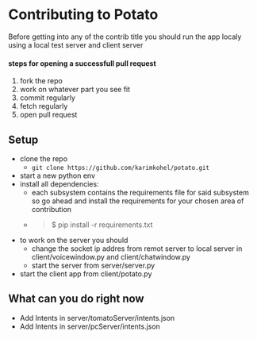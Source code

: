 # Contributing to Potato
Before getting into any of the contrib title you should run the app localy using a local test server and client server

#### steps for opening a successfull pull request
1. fork the repo
2. work on whatever part you see fit
3. commit regularly
4. fetch regularly
5. open pull request

## Setup

- clone the repo 
	- `git clone https://github.com/karimkohel/potato.git`
- start a new python env
- install all dependencies:
	- each subsystem contains the requirements file for said subsystem so go ahead and install the requirements for your chosen area of contribution
	- > $ pip install -r requirements.txt
- to work on the server you should
	- change the socket ip addres from remot server to local server in client/voicewindow.py and client/chatwindow.py
	- start the server from server/server.py
- start the client app from client/potato.py

## What can you do right now
 - Add Intents in server/tomatoServer/intents.json
 - Add Intents in server/pcServer/intents.json

